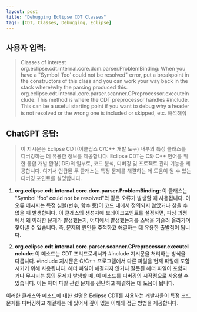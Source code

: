 ```yaml
---
layout: post
title: "Debugging Eclipse CDT Classes"
tags: [CDT, Classes, Debugging, Eclipse]
---
```


## 사용자 입력:
> Classes of interest
org.eclipse.cdt.internal.core.dom.parser.ProblemBinding: When you have a "Symbol 'foo' could not be resolved" error, put a breakpoint in the constructors of this class and you can work your way back in the stack where/why the parsing produced this.
org.eclipse.cdt.internal.core.parser.scanner.CPreprocessor.executeInclude: This method is where the CDT preprocessor handles #include. This can be a useful starting point if you want to debug why a header is not resolved or the wrong one is included or skipped, etc.  해석해줘

## ChatGPT 응답:
> 이 지시문은 Eclipse CDT(이클립스 C/C++ 개발 도구) 내부의 특정 클래스를 디버깅하는 데 유용한 정보를 제공합니다. Eclipse CDT는 C와 C++ 언어를 위한 통합 개발 환경(IDE)의 일부로, 코드 분석, 디버깅 및 프로젝트 관리 기능을 제공합니다. 여기서 언급된 두 클래스는 특정 문제를 해결하는 데 도움이 될 수 있는 디버깅 포인트를 설명합니다.

1. **org.eclipse.cdt.internal.core.dom.parser.ProblemBinding**: 이 클래스는 "Symbol 'foo' could not be resolved"와 같은 오류가 발생할 때 사용됩니다. 이 오류 메시지는 특정 심볼(변수, 함수 등)이 코드 내에서 정의되지 않았거나 찾을 수 없을 때 발생합니다. 이 클래스의 생성자에 브레이크포인트를 설정하면, 파싱 과정에서 왜 이러한 문제가 발생했는지, 어디에서 발생했는지를 스택을 거슬러 올라가며 찾아낼 수 있습니다. 즉, 문제의 원인을 추적하고 해결하는 데 유용한 출발점이 됩니다.

2. **org.eclipse.cdt.internal.core.parser.scanner.CPreprocessor.executeInclude**: 이 메소드는 CDT 프리프로세서가 #include 지시문을 처리하는 방식을 다룹니다. #include 지시문은 C/C++ 프로그램에서 다른 파일을 현재 파일에 포함시키기 위해 사용됩니다. 헤더 파일이 해결되지 않거나 잘못된 헤더 파일이 포함되거나 무시되는 등의 문제가 발생할 때, 이 메소드를 디버깅의 시작점으로 사용할 수 있습니다. 이는 헤더 파일 관련 문제를 진단하고 해결하는 데 도움이 됩니다.

이러한 클래스와 메소드에 대한 설명은 Eclipse CDT를 사용하는 개발자들이 특정 코드 문제를 디버깅하고 해결하는 데 있어서 깊이 있는 이해와 접근 방법을 제공합니다.

